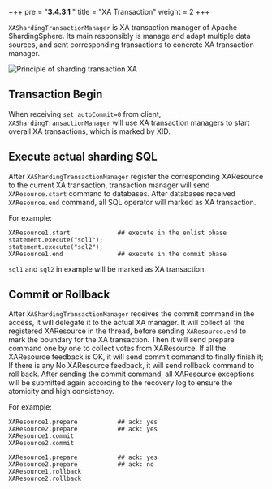 +++
pre = "<b>3.4.3.1 </b>"
title = "XA Transaction"
weight = 2
+++

`XAShardingTransactionManager` is XA transaction manager of Apache ShardingSphere.
Its main responsibly is manage and adapt multiple data sources, and sent corresponding transactions to concrete XA transaction manager.

![Principle of sharding transaction XA](https://shardingsphere.apache.org/document/current/img/transaction/2pc-xa-transaction-design.png)

## Transaction Begin

When receiving `set autoCommit=0` from client, `XAShardingTransactionManager` will use XA transaction managers to start overall XA transactions, which is marked by XID.

## Execute actual sharding SQL


After `XAShardingTransactionManager` register the corresponding XAResource to the current XA transaction, transaction manager will send `XAResource.start` command to databases.
After databases received `XAResource.end` command, all SQL operator will marked as XA transaction. 

For example:

```
XAResource1.start             ## execute in the enlist phase
statement.execute("sql1");
statement.execute("sql2");
XAResource1.end               ## execute in the commit phase
```

`sql1` and `sql2` in example will be marked as XA transaction.

## Commit or Rollback

After `XAShardingTransactionManager` receives the commit command in the access, it will delegate it to the actual XA manager. 
It will collect all the registered XAResource in the thread, before sending `XAResource.end` to mark the boundary for the XA transaction. 
Then it will send prepare command one by one to collect votes from XAResource. 
If all the XAResource feedback is OK, it will send commit command to finally finish it; 
If there is any No XAResource feedback, it will send rollback command to roll back. 
After sending the commit command, all XAResource exceptions will be submitted again according to the recovery log to ensure the atomicity and high consistency.

For example:

```
XAResource1.prepare           ## ack: yes
XAResource2.prepare           ## ack: yes
XAResource1.commit
XAResource2.commit

XAResource1.prepare           ## ack: yes
XAResource2.prepare           ## ack: no
XAResource1.rollback
XAResource2.rollback
```
